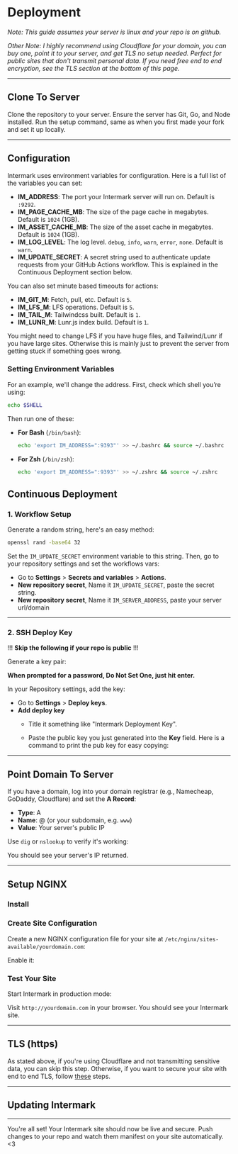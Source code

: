 # Deployment

_Note: This guide assumes your server is linux and your repo is on github._

_Other Note: I highly recommend using Cloudflare for your domain, you can buy one, point it to your server, and get TLS no setup needed. Perfect for public sites that don't transmit personal data. If you need free end to end encryption, see the TLS section at the bottom of this page._

---

## Clone To Server

Clone the repository to your server. Ensure the server has Git, Go, and Node installed. Run the setup command, same as when you first made your fork and set it up locally.

---

## Configuration

Intermark uses environment variables for configuration. Here is a full list of the variables you can set:

- **IM_ADDRESS**: The port your Intermark server will run on. Default is `:9292`.
- **IM_PAGE_CACHE_MB**: The size of the page cache in megabytes. Default is `1024` (1GB).
- **IM_ASSET_CACHE_MB**: The size of the asset cache in megabytes. Default is `1024` (1GB).
- **IM_LOG_LEVEL**: The log level. `debug`, `info`, `warn`, `error`, `none`. Default is `warn`.
- **IM_UPDATE_SECRET**: A secret string used to authenticate update requests from your GitHub Actions workflow. This is explained in the Continuous Deployment section below.

You can also set minute based timeouts for actions:

- **IM_GIT_M**: Fetch, pull, etc. Default is `5`.
- **IM_LFS_M**: LFS operations. Default is `5`.
- **IM_TAIL_M**: Tailwindcss built. Default is `1`.
- **IM_LUNR_M**: Lunr.js index build. Default is `1`.

You might need to change LFS if you have huge files, and Tailwind/Lunr if you have large sites. Otherwise this is mainly just to prevent the server from getting stuck if something goes wrong.

### Setting Environment Variables

For an example, we'll change the address. First, check which shell you’re using:

```sh
echo $SHELL
```

Then run one of these:

- **For Bash** (`/bin/bash`):

  ```sh
  echo 'export IM_ADDRESS=":9393"' >> ~/.bashrc && source ~/.bashrc
  ```

- **For Zsh** (`/bin/zsh`):

  ```sh
  echo 'export IM_ADDRESS=":9393"' >> ~/.zshrc && source ~/.zshrc
  ```

## Continuous Deployment

### 1. Workflow Setup

Generate a random string, here's an easy method:

```sh
openssl rand -base64 32
```

Set the `IM_UPDATE_SECRET` environment variable to this string. Then, go to your repository settings and set the workflows vars:

- Go to **Settings** > **Secrets and variables** > **Actions**.
- **New repository secret**, Name it `IM_UPDATE_SECRET`, paste the secret string.
- **New repository secret**, Name it `IM_SERVER_ADDRESS`, paste your server url/domain

---

### 2. SSH Deploy Key

!!! **Skip the following if your repo is public** !!!

Generate a key pair:
  
**When prompted for a password, Do Not Set One, just hit enter.**
  
<div id="ssh_gen"></div>

In your Repository settings, add the key:

- Go to **Settings** > **Deploy keys**.
- **Add deploy key**
  - Title it something like "Intermark Deployment Key".
  - Paste the public key you just generated into the **Key** field. Here is a command to print the pub key for easy copying:

    <div id="ssh_copy"></div>

---

## Point Domain To Server

If you have a domain, log into your domain registrar (e.g., Namecheap, GoDaddy, Cloudflare) and set the **A Record**:

- **Type**: A
- **Name**: @ (or your subdomain, e.g. `www`)
- **Value**: Your server's public IP

Use `dig` or `nslookup` to verify it's working:

<div id="dns_check"></div>

You should see your server's IP returned.

---

## Setup NGINX

### Install

<div id="nginx_1_install"></div>
<div id="nginx_2_install"></div>

### Create Site Configuration

Create a new NGINX configuration file for your site at `/etc/nginx/sites-available/yourdomain.com`:

<div id="nginx_config"></div>

Enable it:

<div id="nginx_1_enable"></div>
<div id="nginx_2_enable"></div>

### Test Your Site

Start Intermark in production mode:

<div id="edit_mode"></div>

Visit `http://yourdomain.com` in your browser. You should see your Intermark site.

---

## TLS (https)

As stated above, if you're using Cloudflare and not transmitting sensitive data, you can skip this step. Otherwise, if you want to secure your site with end to end TLS, follow [these](https://certbot.eff.org/instructions?ws=nginx&os=pip) steps.

---

## Updating Intermark

---

You're all set! Your Intermark site should now be live and secure. Push changes to your repo and watch them manifest on your site automatically. <3

<script>
  window.addEventListener('load', () => {
    const nginx_config =
`server {
    listen 80;
    server_name yourdomain.com www.yourdomain.com;

    location / {
        proxy_pass http://127.0.0.1:9292;
        proxy_set_header Host $host;
        proxy_set_header X-Real-IP $remote_addr;
        proxy_set_header X-Forwarded-For $proxy_add_x_forwarded_for;
        proxy_set_header X-Forwarded-Proto $scheme;
    }
}`;

    codeBlock('secret_gen', 'openssl rand -base64 32', 'sh');
    codeBlock('ssh_gen', 'ssh-keygen -t ed25519 -f ~/.ssh/id_ed25519_intermark', 'sh');
    codeBlock('ssh_copy', 'cat ~/.ssh/id_ed25519_intermark.pub', 'sh');
    codeBlock('dns_check', 'dig +short yourdomain.com', 'sh');
    codeBlock('nginx_1_install', `sudo apt update`, 'sh');
    codeBlock('nginx_2_install', `sudo apt install nginx`, 'sh');
    codeBlock('nginx_1_enable', `sudo ln -s /etc/nginx/sites-available/yourdomain.com /etc/nginx/sites-enabled/`, 'sh');
    codeBlock('nginx_2_enable', `sudo nginx -t && sudo systemctl reload nginx`, 'sh');
    codeBlock('nginx_config', nginx_config, 'nginx');
    codeBlock('edit_mode', `go run ./inter.go prod`, 'sh');
  });
</script>
